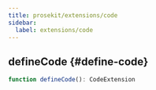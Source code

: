 ```yaml
---
title: prosekit/extensions/code
sidebar:
  label: extensions/code
---
```



## defineCode {#define-code}

```ts
function defineCode(): CodeExtension
```
